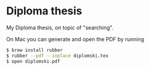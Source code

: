 # Diploma thesis

My Diploma thesis, on topic of "searching".

On Mac you can generate and open the PDF by running

```sh
$ brew install rubber
$ rubber --pdf --inplace diplomski.tex
$ open diplomski.pdf
```
